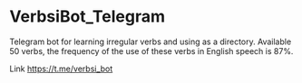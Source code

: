 # VerbsiBot_Telegram
Telegram bot for learning irregular verbs and using as a directory. Available 50 verbs, the frequency of the use of these verbs in English speech is 87%.

Link https://t.me/verbsi_bot

